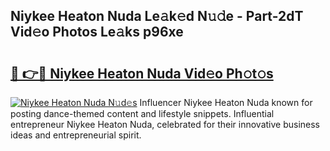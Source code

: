 ## Niykee Heaton Nuda Le𝚊k𝚎d N𝚞𝚍e - Part-2dT Vid𝚎o Photos Le𝚊ks p96xe

# <h2><a href="http://fbeakv.evod.top/?m=Niykee+Heaton+Nuda">🔗 👉🔴 Niykee Heaton Nuda Vid𝚎o Ph𝚘t𝚘s</a></h2>

[![Niykee Heaton Nuda N𝚞d𝚎s](https://i.imgur.com/8V9OHl7.gif)](http://fbeakv.evod.top/?m=Niykee+Heaton+Nuda)
Influencer Niykee Heaton Nuda known for posting dance-themed content and lifestyle snippets. Influential entrepreneur Niykee Heaton Nuda, celebrated for their innovative business ideas and entrepreneurial spirit. 
